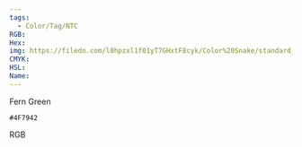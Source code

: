```yaml
---
tags:
  - Color/Tag/NTC
RGB:
Hex:
img: https://filedn.com/l0hpzxl1f01yT7GHxtF8cyk/Color%20Snake/standard_csv_to_svg//4F7942.svg
CMYK:
HSL:
Name:
---
```

Fern Green
```palette
#4F7942
```
RGB
